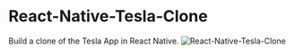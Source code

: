 # React-Native-Tesla-Clone
Build a clone of the Tesla App in React Native.
![React-Native-Tesla-Clone](RN-Tesla-clone.gif)
